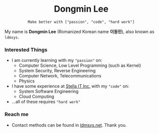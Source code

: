 <h1 align="center">Dongmin Lee</h1>
<p align="center">
<code>Make better with ["passion", "code", "hard work"]</code>
</p>

My name is **Dongmin Lee** (Romanized Korean name **이동민**), also known as `ldmsys`.

### Interested Things
* I am currently learning with my `"passion"` on:
    * Computer Science, Low Level Programming (such as Kernel)
    * System Security, Reverse Engineering
    * Computer Network, Telecommunications
    * Physics
* I have some experience at [Stella IT Inc.](https://stella-it.com) with my `"code"` on:
    * System Software Engineering
    * Cloud Computing
* ...all of these requires `"hard work"`


### Reach me
 * Contact methods can be found in [ldmsys.net](https://ldmsys.net). Thank you.
<!--
**ldmsys/ldmsys** is a ✨ _special_ ✨ repository because its `README.md` (this file) appears on your GitHub profile.

Here are some ideas to get you started:

- 🔭 I’m currently working on ...
- 🌱 I’m currently learning ...
- 👯 I’m looking to collaborate on ...
- 🤔 I’m looking for help with ...
- 💬 Ask me about ...
- 📫 How to reach me: ...
- 😄 Pronouns: ...
- ⚡ Fun fact: ...
-->
